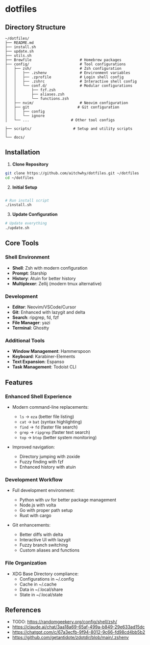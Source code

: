 # dotfiles

## Directory Structure

```
~/dotfiles/
├── README.md
├── install.sh
├── update.sh
├── utils.sh
├── Brewfile                      # Homebrew packages
├── config/                       # Tool configurations
│   ├── zsh/                      # Zsh configuration
│   │   ├── .zshenv               # Environment variables
│   │   ├── .zprofile             # Login shell config
│   │   ├── .zshrc                # Interactive shell config
│   │   └── conf.d/               # Modular configurations
│   │       ├── fzf.zsh
│   │       ├── aliases.zsh
│   │       └── functions.zsh
│   ├── nvim/                     # Neovim configuration
│   ├── git                      # Git configuration
│   │   ├── config
│   │   └── ignore
│   └── ...                   # Other tool configs

├── scripts/                   # Setup and utility scripts
│
└── docs/
```

## Installation

1. **Clone Repository**

```bash
git clone https://github.com/aitchwhy/dotfiles.git ~/dotfiles
cd ~/dotfiles
```

2. **Initial Setup**

```bash

# Run install script
./install.sh

```

3. **Update Configuration**

```bash
# Update everything
./update.sh
```

## Core Tools

### Shell Environment

- **Shell**: Zsh with modern configuration
- **Prompt**: Starship
- **History**: Atuin for better history
- **Multiplexer**: Zellij (modern tmux alternative)

### Development

- **Editor**: Neovim/VSCode/Cursor
- **Git**: Enhanced with lazygit and delta
- **Search**: ripgrep, fd, fzf
- **File Manager**: yazi
- **Terminal**: Ghostty

### Additional Tools

- **Window Management**: Hammerspoon
- **Keyboard**: Karabiner-Elements
- **Text Expansion**: Espanso
- **Task Management**: Todoist CLI

## Features

### Enhanced Shell Experience

- Modern command-line replacements:

  - `ls` → `eza` (better file listing)
  - `cat` → `bat` (syntax highlighting)
  - `find` → `fd` (faster file search)
  - `grep` → `ripgrep` (faster text search)
  - `top` → `btop` (better system monitoring)

- Improved navigation:
  - Directory jumping with zoxide
  - Fuzzy finding with fzf
  - Enhanced history with atuin

### Development Workflow

- Full development environment:

  - Python with uv for better package management
  - Node.js with volta
  - Go with proper path setup
  - Rust with cargo

- Git enhancements:
  - Better diffs with delta
  - Interactive UI with lazygit
  - Fuzzy branch switching
  - Custom aliases and functions

### File Organization

- XDG Base Directory compliance:
  - Configurations in ~/.config
  - Cache in ~/.cache
  - Data in ~/.local/share
  - State in ~/.local/state

## References

- TODO: <https://randomgeekery.org/config/shell/zsh/>
- <https://claude.ai/chat/3aa18a69-65af-499a-b849-29e633ad15dc>
- <https://chatgpt.com/c/67a3ecfb-9f94-8012-9c66-fd98cd4bb5b2>
- <https://github.com/getantidote/zdotdir/blob/main/.zshenv>

